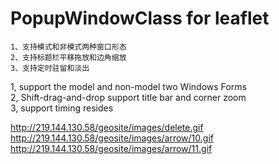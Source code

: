 # PopupWindowClass for leaflet<br/>
    1、支持模式和非模式两种窗口形态
    2、支持标题栏平移拖放和边角缩放
    3、支持定时驻留和淡出
    
1, support the model and non-model two Windows Forms<br/>
2, Shift-drag-and-drop support title bar and corner zoom<br/>
3, support timing resides<br/>

http://219.144.130.58/geosite/images/delete.gif
http://219.144.130.58/geosite/images/arrow/10.gif
http://219.144.130.58/geosite/images/arrow/11.gif

